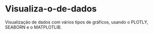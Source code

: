 # Visualiza-o-de-dados
Visualização de dados com vários tipos de gráficos, usando o PLOTLY, SEABORN e o MATPLOTLIB.
